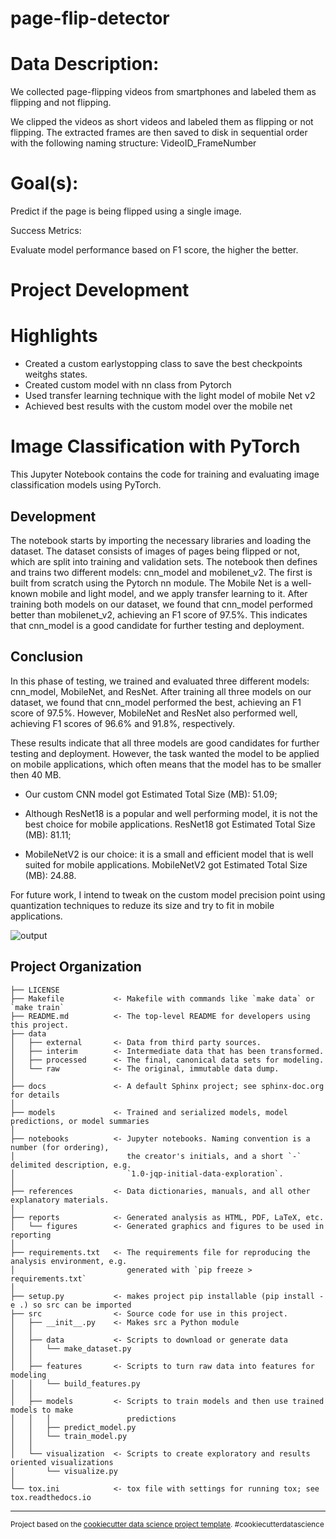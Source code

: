 page-flip-detector
==============================

# Data Description:

We collected page-flipping videos from smartphones and labeled them as flipping and not flipping.

We clipped the videos as short videos and labeled them as flipping or not flipping. The extracted frames are then saved to disk in sequential order with the following naming structure: VideoID_FrameNumber

# Goal(s):

Predict if the page is being flipped using a single image.

Success Metrics:

Evaluate model performance based on F1 score, the higher the better.

# Project Development

# Highlights

* Created a custom earlystopping class to save the best checkpoints weitghs states.
* Created custom model with nn class from Pytorch
* Used transfer learning technique with the light model of mobile Net v2
* Achieved best results with the custom model over the mobile net

# Image Classification with PyTorch

This Jupyter Notebook contains the code for training and evaluating image classification models using PyTorch. 

## Development

The notebook starts by importing the necessary libraries and loading the dataset. The dataset consists of images of pages being flipped or not, which are split into training and validation sets. The notebook then defines and trains two different models: cnn_model and mobilenet_v2. The first is built from scratch using the Pytorch nn module. The Mobile Net is a well-known mobile and light model, and we apply transfer learning to it.  After training both models on our dataset, we found that cnn_model performed better than mobilenet_v2, achieving an F1 score of 97.5%. This indicates that cnn_model is a good candidate for further testing and deployment.

## Conclusion


In this phase of testing, we trained and evaluated three different models: cnn_model, MobileNet, and ResNet. After training all three models on our dataset, we found that cnn_model performed the best, achieving an F1 score of 97.5%. However, MobileNet and ResNet also performed well, achieving F1 scores of 96.6% and 91.8%, respectively. 

These results indicate that all three models are good candidates for further testing and deployment. However, the task wanted the model to be applied on mobile applications, which often means that the model has to be smaller then 40 MB.

* Our custom CNN model got Estimated Total Size (MB): 51.09;

* Although ResNet18 is a popular and well performing model, it is not the best choice for mobile applications. ResNet18 got Estimated Total Size (MB): 81.11;

* MobileNetV2 is our choice: it is a small and efficient model that is well suited for mobile applications. MobileNetV2 got Estimated Total Size (MB): 24.88.

For future work, I intend to tweak on the custom model precision point using quantization techniques to reduze its size and try to fit in mobile applications.


![output](https://github.com/joaothomazlemos/page-flip-detector/assets/62029505/3159cadb-0185-4b0d-9443-5a0601199e6d)






Project Organization
------------

    ├── LICENSE
    ├── Makefile           <- Makefile with commands like `make data` or `make train`
    ├── README.md          <- The top-level README for developers using this project.
    ├── data
    │   ├── external       <- Data from third party sources.
    │   ├── interim        <- Intermediate data that has been transformed.
    │   ├── processed      <- The final, canonical data sets for modeling.
    │   └── raw            <- The original, immutable data dump.
    │
    ├── docs               <- A default Sphinx project; see sphinx-doc.org for details
    │
    ├── models             <- Trained and serialized models, model predictions, or model summaries
    │
    ├── notebooks          <- Jupyter notebooks. Naming convention is a number (for ordering),
    │                         the creator's initials, and a short `-` delimited description, e.g.
    │                         `1.0-jqp-initial-data-exploration`.
    │
    ├── references         <- Data dictionaries, manuals, and all other explanatory materials.
    │
    ├── reports            <- Generated analysis as HTML, PDF, LaTeX, etc.
    │   └── figures        <- Generated graphics and figures to be used in reporting
    │
    ├── requirements.txt   <- The requirements file for reproducing the analysis environment, e.g.
    │                         generated with `pip freeze > requirements.txt`
    │
    ├── setup.py           <- makes project pip installable (pip install -e .) so src can be imported
    ├── src                <- Source code for use in this project.
    │   ├── __init__.py    <- Makes src a Python module
    │   │
    │   ├── data           <- Scripts to download or generate data
    │   │   └── make_dataset.py
    │   │
    │   ├── features       <- Scripts to turn raw data into features for modeling
    │   │   └── build_features.py
    │   │
    │   ├── models         <- Scripts to train models and then use trained models to make
    │   │   │                 predictions
    │   │   ├── predict_model.py
    │   │   └── train_model.py
    │   │
    │   └── visualization  <- Scripts to create exploratory and results oriented visualizations
    │       └── visualize.py
    │
    └── tox.ini            <- tox file with settings for running tox; see tox.readthedocs.io


--------

<p><small>Project based on the <a target="_blank" href="https://drivendata.github.io/cookiecutter-data-science/">cookiecutter data science project template</a>. #cookiecutterdatascience</small></p>
